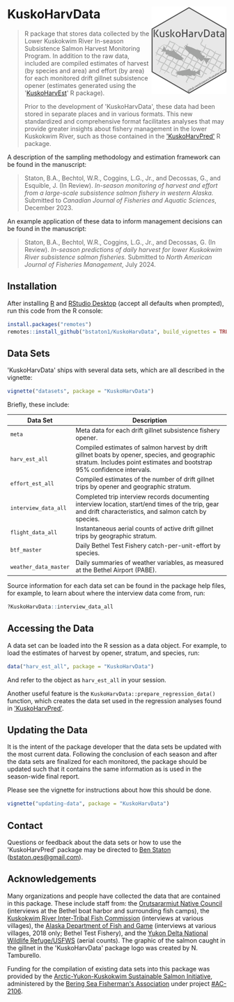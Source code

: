 # KuskoHarvData <img src="man/figures/sticker/KuskoHarvData-logo.png" align="right" height=200px/>

> R package that stores data collected by the Lower Kuskokwim River In-season Subsistence Salmon Harvest Monitoring Program.
> In addition to the raw data, included are compiled estimates of harvest (by species and area) and effort (by area) for each monitored drift gillnet subsistence opener (estimates generated using the '[KuskoHarvEst](https://github.com/bstaton1/KuskoHarvEst)' R package).
>
> Prior to the development of 'KuskoHarvData', these data had been stored in separate places and in various formats.
> This new standardized and comprehensive format facilitates analyses that may provide greater insights about fishery management in the lower Kuskokwim River, such as those contained in the ['KuskoHarvPred'](https://github.com/bstaton1/KuskoHarvPred) R package. 

A description of the sampling methodology and estimation framework can be found in the manuscript:

> Staton, B.A., Bechtol, W.R., Coggins, L.G., Jr., and Decossas, G., and Esquible, J. (In Review). _In-season monitoring of harvest and effort from a large-scale subsistence salmon fishery in western Alaska._ Submitted to _Canadian Journal of Fisheries and Aquatic Sciences_, December 2023.

An example application of these data to inform management decisions can be found in the manuscript:

> Staton, B.A., Bechtol, W.R., Coggins, L.G., Jr., and Decossas, G. (In Review). _In-season predictions of daily harvest for lower Kuskokwim River subsistence salmon fisheries._ Submitted to _North American Journal of Fisheries Management_, July 2024.

## Installation

After installing [R](https://cran.rstudio.com/) and [RStudio Desktop](https://posit.co/download/rstudio-desktop/) (accept all defaults when prompted), run this code from the R console:

```R
install.packages("remotes")
remotes::install_github("bstaton1/KuskoHarvData", build_vignettes = TRUE)
```

## Data Sets

'KuskoHarvData' ships with several data sets, which are all described in the vignette:

```R
vignette("datasets", package = "KuskoHarvData")
```

Briefly, these include:

| Data Set                  	| Description                                                                                                                                                              	|
|---------------------------	|--------------------------------------------------------------------------------------------------------------------------------------------------------------------------	|
| `meta`                    	| Meta data for each drift gillnet subsistence fishery opener.                                                                                                             	|
| `harv_est_all` 	| Compiled estimates of salmon harvest by drift gillnet boats by opener, species, and geographic stratum. Includes point estimates and bootstrap 95% confidence intervals. 	|
| `effort_est_all`  	| Compiled estimates of the number of drift gillnet trips by opener and geographic stratum.                                                                                	|
| `interview_data_all`   	| Completed trip interview records documenting interview location, start/end times of the trip, gear and drift characteristics, and salmon catch by species.               	|
| `flight_data_all`      	| Instantaneous aerial counts of active drift gillnet trips by geographic stratum.                                                                                         	|
| `btf_master`              	| Daily Bethel Test Fishery catch-per-unit-effort by species.                                                                                                              	|
| `weather_data_master`     	| Daily summaries of weather variables, as measured at the Bethel Airport (PABE).                                                                                          	|
Source information for each data set can be found in the package help files, for example, to learn about where the interview data come from, run:

```R
?KuskoHarvData::interview_data_all
```

## Accessing the Data

A data set can be loaded into the R session as a data object.
For example, to load the estimates of harvest by opener, stratum, and species, run:

```R
data("harv_est_all", package = "KuskoHarvData")
```

And refer to the object as `harv_est_all` in your session.

Another useful feature is the `KuskoHarvData::prepare_regression_data()` function, which creates the data set used in the regression analyses found in ['KuskoHarvPred'](https://github.com/bstaton1/KuskoHarvPred).

## Updating the Data

It is the intent of the package developer that the data sets be updated with the most current data.
Following the conclusion of each season and after the data sets are finalized for each monitored, the package should be updated such that it contains the same information as is used in the season-wide final report.

Please see the vignette for instructions about how this should be done.

```R
vignette("updating-data", package = "KuskoHarvData")
```

## Contact

Questions or feedback about the data sets or how to use the 'KuskoHarvPred' package may be directed to [Ben Staton](https://github.com/bstaton1) (<bstaton.qes@gmail.com>).

## Acknowledgements

Many organizations and people have collected the data that are contained in this package. These include staff from: the [Orutsararmiut Native Council](https://orutsararmiut.org/) (interviews at the Bethel boat harbor and surrounding fish camps), the [Kuskokwim River Inter-Tribal Fish Commission](https://www.kuskosalmon.org/) (interviews at various villages), the [Alaska Department of Fish and Game](https://www.adfg.alaska.gov/) (interviews at various villages, 2018 only; Bethel Test Fishery), and the [Yukon Delta National Wildlife Refuge/USFWS](https://www.fws.gov/refuge/yukon-delta) (aerial counts). 
The graphic of the salmon caught in the gillnet in the 'KuskoHarvData' package logo was created by N. Tamburello.

Funding for the compilation of existing data sets into this package was provided by the [Arctic-Yukon-Kuskokwim Sustainable Salmon Initiative](https://www.aykssi.org/), administered by the [Bering Sea Fisherman's Association](https://www.bsfaak.org/) under project [#AC-2106](https://www.aykssi.org/project/kuskokwim-river-harvest-prediction-tools/).
